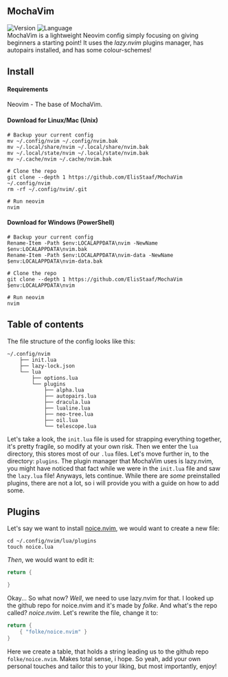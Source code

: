 MochaVim
--------
![Version](https://img.shields.io/badge/version-1.1.0-brightgreen?style=for-the-badge) ![Language](https://img.shields.io/badge/lang-lua-darkblue?logo=lua&style=for-the-badge)<br>
MochaVim is a lightweight Neovim config simply focusing on giving beginners a starting point! It uses the *lazy.nvim* plugins
manager, has autopairs installed, and has some colour-schemes!

Install
--------
#### Requirements
Neovim - The base of MochaVim.
#### Download for Linux/Mac (Unix)
```shell
# Backup your current config
mv ~/.config/nvim ~/.config/nvim.bak
mv ~/.local/share/nvim ~/.local/share/nvim.bak
mv ~/.local/state/nvim ~/.local/state/nvim.bak
mv ~/.cache/nvim ~/.cache/nvim.bak

# Clone the repo
git clone --depth 1 https://github.com/ElisStaaf/MochaVim ~/.config/nvim
rm -rf ~/.config/nvim/.git

# Run neovim
nvim
```

#### Download for Windows (PowerShell)
```pwsh
# Backup your current config
Rename-Item -Path $env:LOCALAPPDATA\nvim -NewName $env:LOCALAPPDATA\nvim.bak
Rename-Item -Path $env:LOCALAPPDATA\nvim-data -NewName $env:LOCALAPPDATA\nvim-data.bak

# Clone the repo
git clone --depth 1 https://github.com/ElisStaaf/MochaVim $env:LOCALAPPDATA\nvim

# Run neovim
nvim
```

Table of contents
--------
The file structure of the config looks like this: 
```
~/.config/nvim
    ├── init.lua
    ├── lazy-lock.json
    └── lua
        ├── options.lua
        └── plugins
            ├── alpha.lua
            ├── autopairs.lua
            ├── dracula.lua
            ├── lualine.lua
            ├── neo-tree.lua
            ├── oil.lua
            └── telescope.lua
```

Let's take a look, the `init.lua` file is used for strapping everything together, it's pretty fragile, so modify at your own risk.
Then we enter the `lua` directory, this stores most of our `.lua` files. Let's move further in, to the directory: `plugins`. The 
plugin manager that MochaVim uses is lazy.nvim, you might have noticed that fact while we were in the `init.lua` file and saw the 
`lazy.lua` file! Anyways, lets continue. While there are *some* preinstalled plugins, there are not a lot, so i will provide you 
with a guide on how to add some. 

Plugins
--------
Let's say we want to install 
[noice.nvim](https://github.com/folke/noice.nvim), we would want to create a new file:
```shell
cd ~/.config/nvim/lua/plugins
touch noice.lua
```
*Then*, we would want to edit it:
```lua
return {

}
```
Okay... So what now? *Well*, we need to use lazy.nvim for that. I looked up the github repo
for noice.nvim and it's made by *folke*. And what's the repo called? *noice.nvim*. Let's rewrite the file,
change it to:
```lua
return {
    { "folke/noice.nvim" }
}
```
Here we create a table, that holds a string leading us to the github repo `folke/noice.nvim`. Makes total sense, i hope. 
So yeah, add your own personal touches and tailor this to your liking, but most importantly, enjoy!
